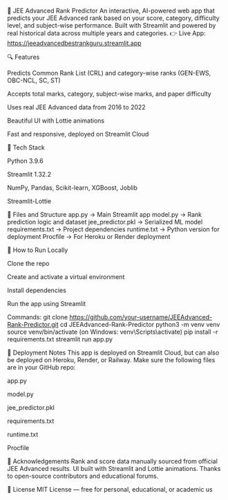 🚀 JEE Advanced Rank Predictor
An interactive, AI-powered web app that predicts your JEE Advanced rank based on your score, category, difficulty level, and subject-wise performance. Built with Streamlit and powered by real historical data across multiple years and categories.
👉 Live App: https://jeeadvancedbestrankguru.streamlit.app

🔍 Features

Predicts Common Rank List (CRL) and category-wise ranks (GEN-EWS, OBC-NCL, SC, ST)

Accepts total marks, category, subject-wise marks, and paper difficulty

Uses real JEE Advanced data from 2016 to 2022

Beautiful UI with Lottie animations

Fast and responsive, deployed on Streamlit Cloud

🧠 Tech Stack

Python 3.9.6

Streamlit 1.32.2

NumPy, Pandas, Scikit-learn, XGBoost, Joblib

Streamlit-Lottie

📁 Files and Structure
app.py → Main Streamlit app
model.py → Rank prediction logic and dataset
jee_predictor.pkl → Serialized ML model
requirements.txt → Project dependencies
runtime.txt → Python version for deployment
Procfile → For Heroku or Render deployment

🧪 How to Run Locally

Clone the repo

Create and activate a virtual environment

Install dependencies

Run the app using Streamlit

Commands:
git clone https://github.com/your-username/JEEAdvanced-Rank-Predictor.git
cd JEEAdvanced-Rank-Predictor
python3 -m venv venv
source venv/bin/activate (on Windows: venv\Scripts\activate)
pip install -r requirements.txt
streamlit run app.py

🚀 Deployment Notes
This app is deployed on Streamlit Cloud, but can also be deployed on Heroku, Render, or Railway.
Make sure the following files are in your GitHub repo:

app.py

model.py

jee_predictor.pkl

requirements.txt

runtime.txt

Procfile

🙌 Acknowledgements
Rank and score data manually sourced from official JEE Advanced results.
UI built with Streamlit and Lottie animations.
Thanks to open-source contributors and educational forums.

📄 License
MIT License — free for personal, educational, or academic us
